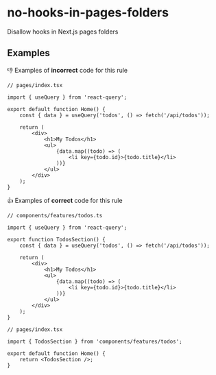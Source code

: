 # no-hooks-in-pages-folders

Disallow hooks in Next.js pages folders

## Examples

👎 Examples of **incorrect** code for this rule

```tsx
// pages/index.tsx

import { useQuery } from 'react-query';

export default function Home() {
	const { data } = useQuery('todos', () => fetch('/api/todos'));

	return (
		<div>
			<h1>My Todos</h1>
			<ul>
				{data.map((todo) => (
					<li key={todo.id}>{todo.title}</li>
				))}
			</ul>
		</div>
	);
}
```

👍 Examples of **correct** code for this rule

```tsx
// components/features/todos.ts

import { useQuery } from 'react-query';

export function TodosSection() {
	const { data } = useQuery('todos', () => fetch('/api/todos'));

	return (
		<div>
			<h1>My Todos</h1>
			<ul>
				{data.map((todo) => (
					<li key={todo.id}>{todo.title}</li>
				))}
			</ul>
		</div>
	);
}

// pages/index.tsx

import { TodosSection } from 'components/features/todos';

export default function Home() {
	return <TodosSection />;
}
```
